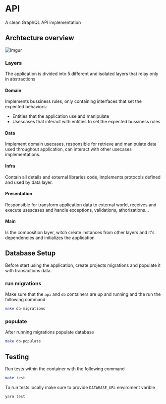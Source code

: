 # API
A clean GraphQL API implementation
## Archtecture overview

![Imgur](https://i.imgur.com/32Hx0GE.png)

### Layers

The application is divided into 5 different and isolated layers that relay only in abstractions

#### Domain

Implements bussiness rules, only containing interfaces that set the expected behaviors:
  - Entities that the application use and manipulate
  - Usescases that interact with entities to set the expected bussiness rules

#### Data

Implement domain usecases, responsible for retrieve and manipulate data used throughout application, can interact with other usecases implementations.

#### Infra

Contain all details and external libraries code, implements protocols defined and used by data layer.

#### Presentation

Responsible for transform application data to external world, receives and execute usescases and handle exceptions, validations, athorizations...

#### Main

Is the composition layer, witch create instances from other layers and it's dependencies and initializes the application

## Database Setup

Before start using the application, create projects migrations and populate it with transactions data.

### run migrations

Make sure that the `api` and `db` containers are up and running and the run the following command

```bash
make db-migrations
```

### populate

After running migrations populate database

```bash
make db-populate
```

## Testing
Run tests within the container with the following command

```bash
make test
```

To run tests locally make sure to provide `DATABASE_URL` enviroment varible

```bash
yarn test
```
